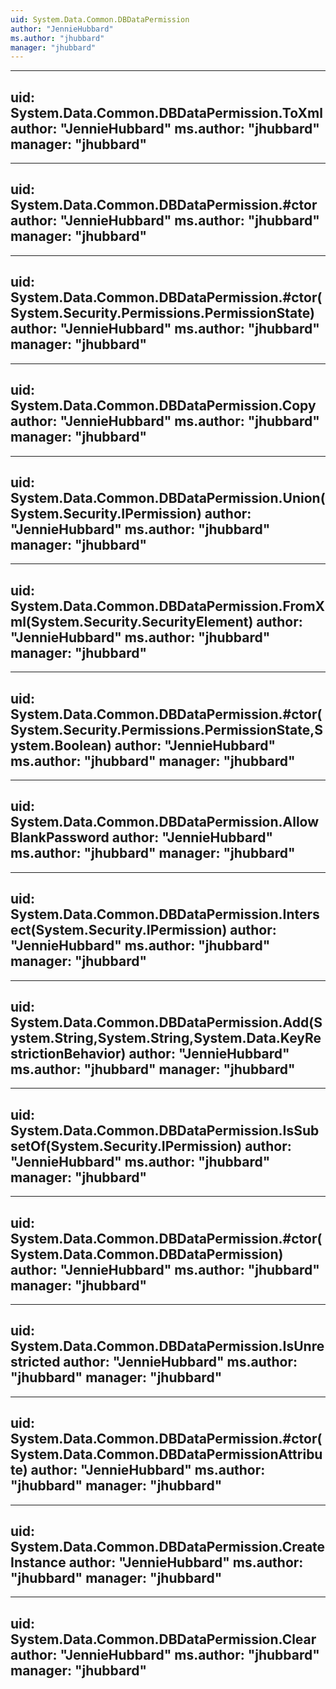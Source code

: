 ```yaml
---
uid: System.Data.Common.DBDataPermission
author: "JennieHubbard"
ms.author: "jhubbard"
manager: "jhubbard"
---
```


---
uid: System.Data.Common.DBDataPermission.ToXml
author: "JennieHubbard"
ms.author: "jhubbard"
manager: "jhubbard"
---

---
uid: System.Data.Common.DBDataPermission.#ctor
author: "JennieHubbard"
ms.author: "jhubbard"
manager: "jhubbard"
---

---
uid: System.Data.Common.DBDataPermission.#ctor(System.Security.Permissions.PermissionState)
author: "JennieHubbard"
ms.author: "jhubbard"
manager: "jhubbard"
---

---
uid: System.Data.Common.DBDataPermission.Copy
author: "JennieHubbard"
ms.author: "jhubbard"
manager: "jhubbard"
---

---
uid: System.Data.Common.DBDataPermission.Union(System.Security.IPermission)
author: "JennieHubbard"
ms.author: "jhubbard"
manager: "jhubbard"
---

---
uid: System.Data.Common.DBDataPermission.FromXml(System.Security.SecurityElement)
author: "JennieHubbard"
ms.author: "jhubbard"
manager: "jhubbard"
---

---
uid: System.Data.Common.DBDataPermission.#ctor(System.Security.Permissions.PermissionState,System.Boolean)
author: "JennieHubbard"
ms.author: "jhubbard"
manager: "jhubbard"
---

---
uid: System.Data.Common.DBDataPermission.AllowBlankPassword
author: "JennieHubbard"
ms.author: "jhubbard"
manager: "jhubbard"
---

---
uid: System.Data.Common.DBDataPermission.Intersect(System.Security.IPermission)
author: "JennieHubbard"
ms.author: "jhubbard"
manager: "jhubbard"
---

---
uid: System.Data.Common.DBDataPermission.Add(System.String,System.String,System.Data.KeyRestrictionBehavior)
author: "JennieHubbard"
ms.author: "jhubbard"
manager: "jhubbard"
---

---
uid: System.Data.Common.DBDataPermission.IsSubsetOf(System.Security.IPermission)
author: "JennieHubbard"
ms.author: "jhubbard"
manager: "jhubbard"
---

---
uid: System.Data.Common.DBDataPermission.#ctor(System.Data.Common.DBDataPermission)
author: "JennieHubbard"
ms.author: "jhubbard"
manager: "jhubbard"
---

---
uid: System.Data.Common.DBDataPermission.IsUnrestricted
author: "JennieHubbard"
ms.author: "jhubbard"
manager: "jhubbard"
---

---
uid: System.Data.Common.DBDataPermission.#ctor(System.Data.Common.DBDataPermissionAttribute)
author: "JennieHubbard"
ms.author: "jhubbard"
manager: "jhubbard"
---

---
uid: System.Data.Common.DBDataPermission.CreateInstance
author: "JennieHubbard"
ms.author: "jhubbard"
manager: "jhubbard"
---

---
uid: System.Data.Common.DBDataPermission.Clear
author: "JennieHubbard"
ms.author: "jhubbard"
manager: "jhubbard"
---
